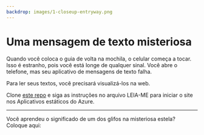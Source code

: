 ```yaml
---
backdrop: images/1-closeup-entryway.png
---
```


# Uma mensagem de texto misteriosa

Quando você coloca o guia de volta na mochila, o celular começa a tocar. Isso é estranho, pois você está longe de qualquer sinal. Você abre o telefone, mas seu aplicativo de mensagens de texto falha.

Para ler seus textos, você precisará visualizá-los na web.

Clone [este repo](https://github.com/MicrosoftDocs/Azure-Maya-Mystery-Challenge-1) e siga as instruções no arquivo LEIA-ME para iniciar o site nos Aplicativos estáticos do Azure.

<hr class="m-5"/>

Você aprendeu o significado de um dos glifos na misteriosa estela? Coloque aqui:

<Challenge1/>
